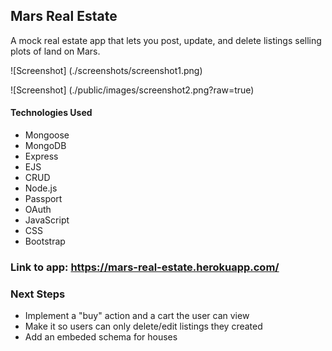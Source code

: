 ## Mars Real Estate 

A mock real estate app that lets you post, update, and delete listings selling plots of land on Mars. 

![Screenshot] (./screenshots/screenshot1.png)

![Screenshot] (./public/images/screenshot2.png?raw=true)

#### Technologies Used
- Mongoose 
- MongoDB 
- Express
- EJS
- CRUD
- Node.js
- Passport
- OAuth
- JavaScript
- CSS
- Bootstrap  

### Link to app: https://mars-real-estate.herokuapp.com/ 

### Next Steps
- Implement a "buy" action and a cart the user can view 
- Make it so users can only delete/edit listings they created
- Add an embeded schema for houses 
